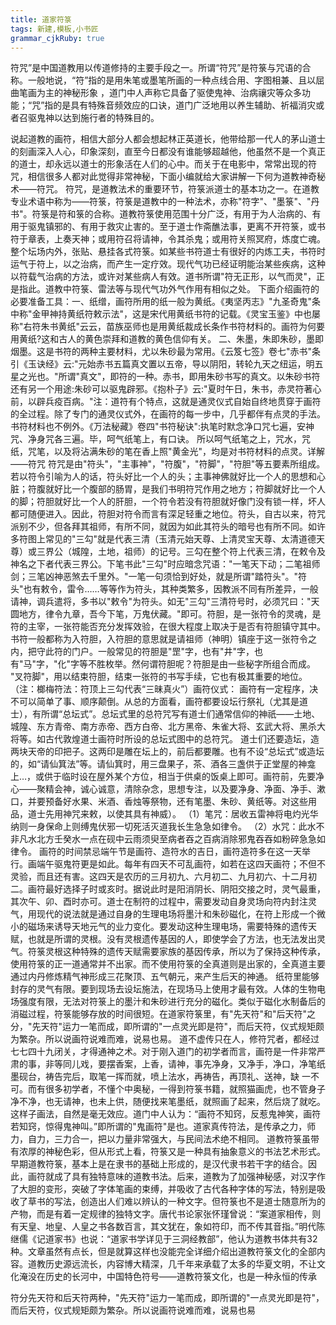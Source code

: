 ```yaml
---
title: 道家符箓
tags: 新建,模板,小书匠
grammar_cjkRuby: true
---
```

符咒”是中国道教用以传道修持的主要手段之一。所谓“符咒”是符箓与咒语的合称。一般地说，“符”指的是用朱笔或墨笔所画的一种点线合用、字图相兼、且以屈曲笔画为主的神秘形象 ，道门中人声称它具备了驱使鬼神、治病禳灾等众多功能；“咒”指的是具有特殊音频效应的口诀，道门广泛地用以养生辅助、祈福消灾或者召驱鬼神以达到施行者的特殊目的。

说起道教的画符，相信大部分人都会想起林正英道长，他带给那一代人的茅山道士的刻画深入人心，印象深刻，直至今日都没有谁能够超越他，他虽然不是一个真正的道士，却永远以道士的形象活在人们的心中。而关于在电影中，常常出现的符咒，相信很多人都对此觉得非常神秘，下面小编就给大家讲解一下何为道教神奇秘术——符咒。 符咒，是道教法术的重要环节，符箓派道士的基本功之一。在道教专业术语中称为——符箓，符箓是道教中的一种法术，亦称"符字"、"墨箓"、"丹书"。符箓是符和箓的合称。道教符箓使用范围十分广泛，有用于为人治病的、有用于驱鬼镇邪的、有用于救灾止害的。至于道士作斋醮法事，更离不开符箓，或书符于章表，上奏天神；或用符召将请神，令其杀鬼；或用符关照冥府，炼度亡魂。整个坛场内外，张贴、悬挂各式符箓。如某些书符道士有很好的内炼工夫，书符时运气于符上，以之治病，而产生一定疗效。现代气功已经证明能治某些疾病，这种以符载气治病的方法，或许对某些病人有效。道书所谓"符无正形，以气而灵"，正是指此。道教中符箓、雷法等与现代气功外气作用有相似之处。 下面介绍画符的必要准备工具：一、纸缯，画符所用的纸一般为黄纸。《夷坚丙志》"九圣奇鬼"条中称"金甲神持黄纸符敕示法"，这是宋代用黄纸书符的记载。《灵宝玉鉴》中也屡称"右符朱书黄纸"云云，苗族巫师也是用黄纸裁成长条作书符材料的。画符为何要用黄纸?这和古人的黄色崇拜和道教的黄色信仰有关。 二、朱墨，朱即朱砂，墨即烟墨。这是书符的两种主要材料，尤以朱砂最为常用。《云笈七签》卷七"赤书"条引《玉诀经》云:"元始赤书五篇真文置以五帝，导以阴阳，转轮九天之纽运，明五星之光也。"所谓"真文"，即符的一种。赤书，即用朱砂书写的真文。以朱砂书符还有另一个用途:朱砂可以驱鬼辟邪。《抱朴子》云:"夏时午日，朱书，赤灵符著心前，以辟兵疫百病。"注：道符有个特点，这就是通灵仪式自始自终地贯穿于画符的全过程。除了专门的通灵仪式外，在画符的每一步中，几乎都伴有点灵的手法。书符材料也不例外。《万法秘藏》卷四"书符秘诀":执笔时默念净口咒七遍，安神咒、净身咒各三遍。毕，呵气纸笔上，有口诀。 所以呵气纸笔之上，咒水，咒纸，咒笔，以及将沾满朱砂的笔在香上照"黄金光"，均是对书符材料的点灵。详解——符咒 符咒是由"符头"，"主事神"，"符腹"，"符脚"，"符胆"等五要素所组成。 若以符令引喻为人的话，符头好比一个人的头；主事神佛就好比一个人的思想和心脏；符腹就好比一个腹部的肠胃，是我们书明符咒作用之地方；符脚就好比一个人的脚；符胆就好比一个人的肝胆，一个符令若没有符胆就好像门没有锁一样，坏人都可随便进入。因此，符胆对符令而言有深足轻重之地位。符头，自古以来，符咒派别不少，但各拜其祖师，有所不同，就因为如此其符头的暗号也有所不同。如许多符图上常见的"三勾"就是代表三清（玉清元始天尊、上清灵宝天尊、太清道德天尊）或三界公（城隍，土地，祖师）的记号。三勾在整个符上代表三清，在敕令及神名之下者代表三界公。下笔书此"三勾"时应暗念咒语："一笔天下动；二笔祖师剑；三笔凶神恶煞去千里外。"一笔一句须恰到好处，就是所谓"踏符头"。"符头"也有敕令，雷令……等等作为符头，其种类繁多，因教派不同有所差异，一般请神，调兵遣将，多书以"敕令"为符头。如无"三勾"三清符号时，必须咒曰："天圆地方，律令九章，吾今下笔，万鬼伏藏。"即可。符胆，是一张符令的灵魂，是符的主宰，一张符能否充分发挥效验，在很大程度上取决于是否有符胆镇守其中。书符一般都称为入符胆，入符胆的意思就是请祖师（神明）镇座于这一张符令之内，把守此符的门户。一般常见的符胆是"罡"字，也有"井"字，也有"马"字，"化"字等不胜枚举。然何谓符胆呢？符胆是由一些秘字所组合而成。 "叉符脚"，用以结束符胆，结束一张符的书写手续，它也有极其重要的地位。（注：榔梅符法：符顶上三勾代表“三昧真火”）画符仪式： 画符有一定程序，决不可以简单了事、顺序颠倒。从总的方面看，画符都要设坛行祭礼（尤其是道士），有所谓“总坛式”。总坛式里的总符咒写有道士们通常信仰的神祇——土地、城隍、东方青帝、南方赤帝、西方白帝、北方黑帝、朱雀大将、玄武大将、黑杀大将等。如古代敦煌道士画符时所设的总坛式图中的总符咒。 道士们还要造坛，造两块天帝的印把子。这两印是雕在坛上的，前后都要雕。也有不设“总坛式”或造坛的，如“请仙箕法”等。请仙箕时，用三盘果子，茶、酒各三盏供于正堂屋的神龛上…，或供于临时设在屋外某个方位，相当于供桌的饭桌上即可。画符前，先要净心——聚精会神，诚心诚意，清除杂念，思想专注，以及要净身、净面、净手、漱口，并要预备好水果、米酒、香烛等祭物，还有笔墨、朱砂、黄纸等。对这些用品，道士先用神咒来敕，以使其具有神威）。 （1）笔咒：居收五雷神将电灼光华纳则一身保命上则缚鬼伏邪一切死活灭道我长生急急如律令。 （2）水咒：此水不非凡水北方壬癸水一点在砚中云雨须臾至病者吞之百病消除邪鬼吞吞如粉碎急急如律令。 画符的时间禁忌端午节是画符、造符水的吉日，画符造符多在这一天举行。画端午驱鬼符更是如此。每年有四天不可乱画符，如若在这四天画符；不但不灵验，而且还有害。这四天是农历的三月初九、六月初二、九月初六、十二月初二。画符最好选择子时或亥时。据说此时是阳消阴长、阴阳交接之时，灵气最重，其次午、卯、酉时亦可。道士在制符的过程中，需要发动自身灵场向符内封注灵气，用现代的说法就是通过自身的生理电场将墨汁和朱砂磁化，在符上形成一个微小的磁场来诱导天地元气的业力变化。要发动这种生理电场，需要特殊的遗传天赋，也就是所谓的灵根。没有灵根遗传基因的人，即使学会了方法，也无法发出灵气。符箓灵根这种特殊的遗传天赋需要家族的基因传承，所以为了保持这种传承，使用符箓的正一道通常并不出家。而不使用符箓的全真道则是出家的，全真道主要通过内丹修炼精气神形成三花聚顶、五气朝元，来产生后天的神通。 纸符里能够封存的灵气有限。要到现场去设坛施法，在现场马上使用才最有效。人体的生物电场强度有限，无法对符箓上的墨汁和朱砂进行充分的磁化。类似于磁化水制备后的消磁过程，符箓能够存放的时间很短。在道家符箓里，有"先天符"和"后天符"之分，"先天符"运力一笔而成，即所谓的"一点灵光即是符"，而后天符，仪式规矩颇为繁杂。所以说画符说难而难，说易也易。 道不虚传只在人，修符咒者，都经过七七四十九闭关，才得通神之术。对于刚入道门的初学者而言，画符是一件非常严肃的事，非等同儿戏，要摆香案，上香，请神，事先净身，又净手，净口，净笔纸墨砚台，祷告完后，取笔一挥而就，喷上法水，再祷告，再顶礼、送神，缺 一不可。而有很多初学者，不懂个中奥秘，一得到符箓书籍，就照猫画虎，也不管身子净不净，也无请神，也未上供，随便找来笔墨纸，就照画了起来，然后烧了就吃。这样子画法，自然是毫无效应。道门中人认为：“画符不知窍，反惹鬼神笑，画符若知窍，惊得鬼神叫。”即所谓的"鬼画符"是也。道家真传符法，是传承之力，师力，自力，三力合一，把以力量非常强大，与民间法术绝不相同。 道教符箓虽带有浓厚的神秘色彩，但从形式上看，符箓又是一种具有抽象意义的书法艺术形式。早期道教符箓，基本上是在隶书的基础上形成的，是汉代隶书若干字的结合。因此，画符就成了具有独特意味的道教书法。后来，道教为了加强神秘感，对汉字作了大胆的变形，突破了字体笔画的束缚，并吸收了古代各种字体的写法，特别是吸收了草书的写法，创造出人们难以辨认的一种文字。但符箓也不是道士随意所为的产物，而是有着一定规律的独特文字。唐代书论家张怀瑾曾说：“案道家相传，则有天皇、地皇、人皇之书各数百言，其文犹在，象如符印，而不传其音指。”明代陈继儒《记道家书》也说：“道家书学详见于三洞经教部”，他认为道教书体共有32种。文章虽然有点长，但是就算这样也没能完全详细介绍出道教符箓文化的全部内容。道教历史源远流长，内容博大精深，几千年来承载了太多的华夏文明，不让文化淹没在历史的长河中，中国特色符号——道教符箓文化，也是一种永恒的传承


符分先天符和后天符两种，"先天符"运力一笔而成，即所谓的"一点灵光即是符"，而后天符，仪式规矩颇为繁杂。所以说画符说难而难，说易也易